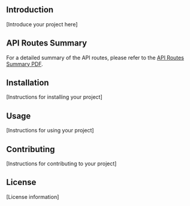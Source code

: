 

## Introduction

[Introduce your project here]

## API Routes Summary

For a detailed summary of the API routes, please refer to the [API Routes Summary PDF](./api_routes_summary.pdf).

## Installation

[Instructions for installing your project]

## Usage

[Instructions for using your project]

## Contributing

[Instructions for contributing to your project]

## License

[License information]
